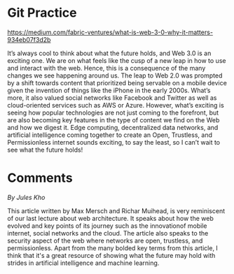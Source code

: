 # Git Practice

https://medium.com/fabric-ventures/what-is-web-3-0-why-it-matters-934eb07f3d2b

It’s always cool to think about what the future holds, and Web 3.0 is an exciting one. We are on what feels like the cusp of a new leap in how to use and interact with the web. 
Hence, this is a consequence of the many changes we see happening around us. The leap to Web 2.0 was prompted by a shift towards content that prioritized being servable on a mobile device given the invention of things like the iPhone in the early 2000s. 
What’s more, it also valued social networks like Facebook and Twitter as well as cloud-oriented services such as AWS or Azure. However, what’s exciting is seeing how popular technologies are not just coming to the forefront, but are also becoming key features in the type of content we find on the Web and how we digest it. 
Edge computing, decentralized data networks, and artificial intelligence coming together to create an Open, Trustless, and Permissionless internet sounds exciting, to say the least, so I can’t wait to see what the future holds!

# Comments
*By Jules Kho*

This article written by Max Mersch and Richar Muihead, is very reminiscent of our last lecture about web architecture. It speaks about how the web evolved and key points of its journey such as the innovationof mobile internet, social networks and the cloud. The article also speaks to the security aspect of the web where networks are open, trustless, and permissionless. Apart from the many bolded key terms from this article, I think that it's a great resource of showing what the future may hold with strides in artificial intelligence and machine learning.
